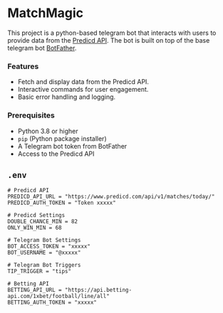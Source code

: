 # MatchMagic

This project is a python-based telegram bot that interacts with users to provide data from the [Predicd API](https://www.predicd.com/en/predicdAPI.html). 
The bot is built on top of the base telegram bot [BotFather](https://telegram.me/BotFather).

### Features

- Fetch and display data from the Predicd API.
- Interactive commands for user engagement.
- Basic error handling and logging.

### Prerequisites

- Python 3.8 or higher
- `pip` (Python package installer)
- A Telegram bot token from BotFather
- Access to the Predicd API

## `.env`
```env
# Predicd API
PREDICD_API_URL = "https://www.predicd.com/api/v1/matches/today/"
PREDICD_AUTH_TOKEN = "Token xxxxx"

# Predicd Settings
DOUBLE_CHANCE_MIN = 82
ONLY_WIN_MIN = 68

# Telegram Bot Settings
BOT_ACCESS_TOKEN = "xxxxx"
BOT_USERNAME = "@xxxxx"

# Telegram Bot Triggers
TIP_TRIGGER = "tips"

# Betting API
BETTING_API_URL = "https://api.betting-api.com/1xbet/football/line/all"
BETTING_AUTH_TOKEN = "xxxxx"

```